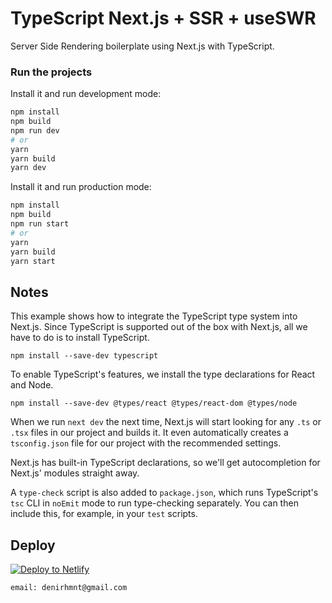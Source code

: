 # TypeScript Next.js + SSR + useSWR

Server Side Rendering boilerplate using Next.js with TypeScript.

### Run the projects

Install it and run development mode:

```bash
npm install
npm build
npm run dev
# or
yarn
yarn build
yarn dev
```

Install it and run production mode:

```bash
npm install
npm build
npm run start
# or
yarn
yarn build
yarn start
```

## Notes

This example shows how to integrate the TypeScript type system into Next.js. Since TypeScript is supported out of the box with Next.js, all we have to do is to install TypeScript.

```
npm install --save-dev typescript
```

To enable TypeScript's features, we install the type declarations for React and Node.

```
npm install --save-dev @types/react @types/react-dom @types/node
```

When we run `next dev` the next time, Next.js will start looking for any `.ts` or `.tsx` files in our project and builds it. It even automatically creates a `tsconfig.json` file for our project with the recommended settings.

Next.js has built-in TypeScript declarations, so we'll get autocompletion for Next.js' modules straight away.

A `type-check` script is also added to `package.json`, which runs TypeScript's `tsc` CLI in `noEmit` mode to run type-checking separately. You can then include this, for example, in your `test` scripts.

## Deploy

[![Deploy to Netlify](https://www.netlify.com/img/deploy/button.svg)](https://app.netlify.com/start/deploy?repository=https://github.com/netlify/deploy-from-vueconfus)

```bash
email: denirhmnt@gmail.com
```